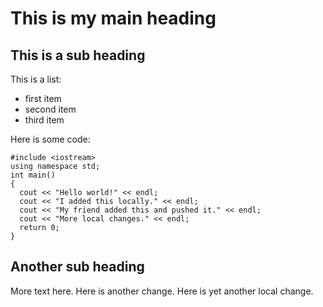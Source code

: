 # This is my main heading

## This is a sub heading

This is a list:
* first item
* second item
* third item

Here is some code:
```
#include <iostream>
using namespace std;
int main()
{
  cout << "Hello world!" << endl;
  cout << "I added this locally." << endl;
  cout << "My friend added this and pushed it." << endl;
  cout << "More local changes." << endl;
  return 0;
}
```

## Another sub heading
More text here.
Here is another change.
Here is yet another local change.
